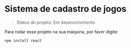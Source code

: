 <h1> Sistema de cadastro de jogos </h1>

>Status do projeto: Em desenvolvimento

Para rodar esse projeto na sua máquina, por favor digite:

```
npm install react
```
